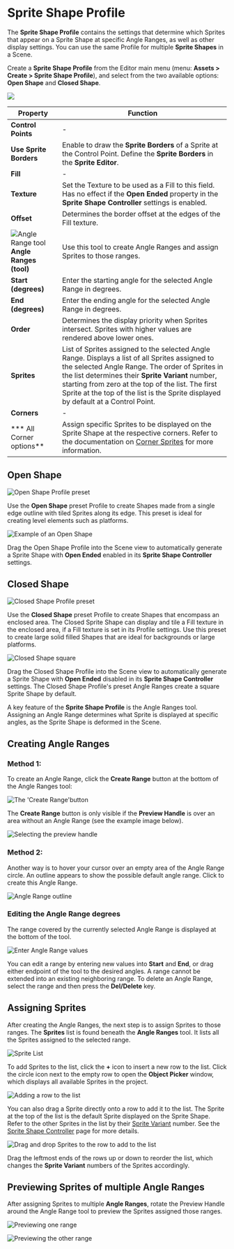 # Sprite Shape Profile

The **Sprite Shape Profile** contains the settings that determine which Sprites that appear on a Sprite Shape at specific Angle Ranges, as well as other display settings. You can use the same Profile for multiple **Sprite Shapes** in a Scene.

Create a **Sprite Shape Profile** from the Editor main menu (menu: **Assets > Create > Sprite Shape Profile**), and select from the two available options: **Open Shape** and **Closed Shape**.

![](images\v1.1-SSProfile.png)

| **Property**                                                 | **Function**                                                 |
| ------------------------------------------------------------ | ------------------------------------------------------------ |
| **Control Points**                                           | -                                                            |
| **Use Sprite Borders**                                       | Enable to draw the **Sprite Borders** of a Sprite at the Control Point. Define the **Sprite Borders** in the **Sprite Editor**. |
| **Fill**                                                     | -                                                            |
| **Texture**                                                  | Set the Texture to be used as a Fill to this field. Has no effect if the **Open Ended** property in the **Sprite Shape Controller** settings is enabled. |
| **Offset**                                                   | Determines the border offset at the edges of the Fill texture. |
| ![Angle Range tool](images\v1.1-AngleRange.png)**Angle Ranges (tool)** | Use this tool to create Angle Ranges and assign Sprites to those ranges. |
| **Start (degrees)**                                          | Enter the starting angle for the selected Angle Range in degrees. |
| **End (degrees)**                                            | Enter the ending angle for the selected Angle Range in degrees. |
| **Order**                                                    | Determines the display priority when Sprites intersect. Sprites with higher values are rendered above lower ones. |
| **Sprites**                                                  | List of Sprites assigned to the selected Angle Range. Displays a list of all Sprites assigned to the selected Angle Range. The order of Sprites in the list determines their **Sprite Variant** number, starting from zero at the top of the list. The first Sprite at the top of the list is the Sprite displayed by default at a Control Point. |
| **Corners**                                                  | -                                                            |
| *** All Corner options**                                     | Assign specific Sprites to be displayed on the Sprite Shape at the respective corners. Refer to the documentation on [Corner Sprites]() for more information. |

## Open Shape

![Open Shape Profile preset](C:\Users\Sam\Documents\GitHub\com.unity.2d.spriteshape\Documentation~\images\OpenShapeProfile.png)

Use the **Open Shape** preset Profile to create Shapes made from a single edge outline with tiled Sprites along its edge. This preset is ideal for creating level elements such as platforms. 

![Example of an Open Shape](images\2D_SpriteShape_024.png)

Drag the Open Shape Profile into the Scene view to automatically generate a Sprite Shape with **Open Ended** enabled in its **Sprite Shape Controller** settings.

## Closed Shape

![Closed Shape Profile preset](images\ClosedShapeProfile.png)

Use the **Closed Shape** preset Profile to create Shapes that encompass an enclosed area. The Closed Sprite Shape can display and tile a Fill texture in the enclosed area, if a Fill texture is set in its Profile settings. Use this preset to create large solid filled Shapes that are ideal for backgrounds or large platforms.

![Closed Shape square](images\v1.1-ClosedShapeSquare.png)

Drag the Closed Shape Profile into the Scene view to automatically generate a Sprite Shape with **Open Ended** disabled in its **Sprite Shape Controller** settings. The Closed Shape Profile's preset Angle Ranges create a square Sprite Shape by default.

A key feature of the **Sprite Shape Profile** is the Angle Ranges tool. Assigning an Angle Range determines what Sprite is displayed at specific angles, as the Sprite Shape is deformed in the Scene.

## Creating Angle Ranges 

### Method 1:

To create an Angle Range, click the **Create Range** button at the bottom of the Angle Ranges tool:

![The 'Create Range'button](images/2D_SpriteShape_014.png)

The **Create Range** button is only visible if the **Preview Handle** is over an area without an Angle Range (see the example image below).

![Selecting the preview handle](images/2D_SpriteShape_015.png)

### Method 2:

Another way is to hover your cursor over an empty area of the Angle Range circle. An outline appears to show the possible default angle range. Click to create this Angle Range.

![Angle Range outline](images/2D_SpriteShape_017.png)

### Editing the Angle Range degrees

The range covered by the currently selected Angle Range is displayed at the bottom of the tool.

![Enter Angle Range values](images/2D_SpriteShape_018.png)

You can edit a range by entering new values into **Start** and **End**, or drag either endpoint of the tool to the desired angles. A range cannot be extended into an existing neighboring range. To delete an Angle Range, select the range and then press the **Del/Delete** key.

## Assigning Sprites

After creating the Angle Ranges, the next step is to assign Sprites to those ranges. The **Sprites** list is found beneath the **Angle Ranges** tool. It lists all the Sprites assigned to the selected range.

![Sprite List](images/2D_SpriteShape_019.png)

To add Sprites to the list, click the **+** icon to insert a new row to the list.  Click the circle icon next to the empty row to open the **Object Picker** window, which displays all available Sprites in the project.

![Adding a row to the list](images/2D_SpriteShape_020.png)

You can also drag a Sprite directly onto a row to add it to the list. The Sprite at the top of the list is the default Sprite displayed on the Sprite Shape.  Refer to the other Sprites in the list by their [Sprite Variant](SSController.md) number. See the [Sprite Shape Controller](SSController.md) page for more details.

![Drag and drop Sprites to the row to add to the list](images/2D_SpriteShape_021.png)

Drag the leftmost ends of the rows up or down to reorder the list, which changes the **Sprite Variant** numbers of the Sprites accordingly.

## Previewing Sprites of multiple Angle Ranges

After assigning Sprites to multiple **Angle Ranges**, rotate the Preview Handle around the Angle Range tool to preview the Sprites assigned those ranges.

![Previewing one range](images/2D_SpriteShape_022.png)

![Previewing the other range](images/2D_SpriteShape_023.png)

